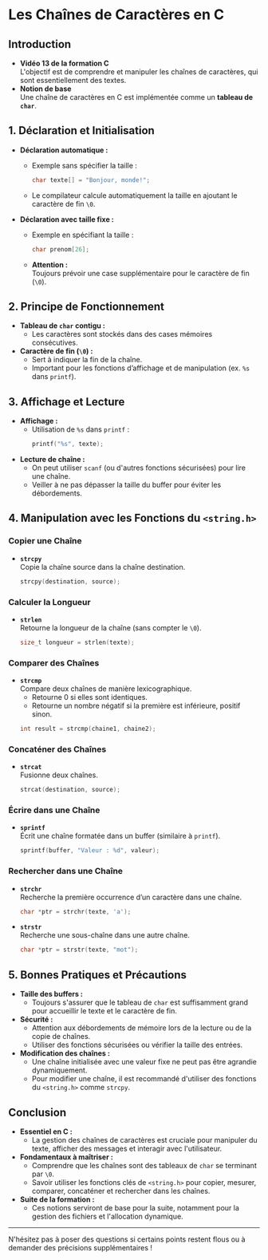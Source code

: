 # Les Chaînes de Caractères en C

## Introduction

- **Vidéo 13 de la formation C**  
  L'objectif est de comprendre et manipuler les chaînes de caractères, qui sont essentiellement des textes.
- **Notion de base**  
  Une chaîne de caractères en C est implémentée comme un **tableau de `char`**.

## 1. Déclaration et Initialisation

- **Déclaration automatique :**
  - Exemple sans spécifier la taille :
    ```c
    char texte[] = "Bonjour, monde!";
    ```
  - Le compilateur calcule automatiquement la taille en ajoutant le caractère de fin `\0`.

- **Déclaration avec taille fixe :**
  - Exemple en spécifiant la taille :
    ```c
    char prenom[26];
    ```
  - **Attention :**  
    Toujours prévoir une case supplémentaire pour le caractère de fin (`\0`).

## 2. Principe de Fonctionnement

- **Tableau de `char` contigu :**
  - Les caractères sont stockés dans des cases mémoires consécutives.
- **Caractère de fin (`\0`) :**
  - Sert à indiquer la fin de la chaîne.
  - Important pour les fonctions d’affichage et de manipulation (ex. `%s` dans `printf`).

## 3. Affichage et Lecture

- **Affichage :**
  - Utilisation de `%s` dans `printf` :
    ```c
    printf("%s", texte);
    ```
- **Lecture de chaîne :**
  - On peut utiliser `scanf` (ou d'autres fonctions sécurisées) pour lire une chaîne.
  - Veiller à ne pas dépasser la taille du buffer pour éviter les débordements.

## 4. Manipulation avec les Fonctions du `<string.h>`

### Copier une Chaîne

- **`strcpy`**  
  Copie la chaîne source dans la chaîne destination.
  ```c
  strcpy(destination, source);
  ```

### Calculer la Longueur

- **`strlen`**  
  Retourne la longueur de la chaîne (sans compter le `\0`).
  ```c
  size_t longueur = strlen(texte);
  ```

### Comparer des Chaînes

- **`strcmp`**  
  Compare deux chaînes de manière lexicographique.
  - Retourne 0 si elles sont identiques.
  - Retourne un nombre négatif si la première est inférieure, positif sinon.
  ```c
  int result = strcmp(chaine1, chaine2);
  ```

### Concaténer des Chaînes

- **`strcat`**  
  Fusionne deux chaînes.
  ```c
  strcat(destination, source);
  ```

### Écrire dans une Chaîne

- **`sprintf`**  
  Écrit une chaîne formatée dans un buffer (similaire à `printf`).
  ```c
  sprintf(buffer, "Valeur : %d", valeur);
  ```

### Rechercher dans une Chaîne

- **`strchr`**  
  Recherche la première occurrence d’un caractère dans une chaîne.
  ```c
  char *ptr = strchr(texte, 'a');
  ```
- **`strstr`**  
  Recherche une sous-chaîne dans une autre chaîne.
  ```c
  char *ptr = strstr(texte, "mot");
  ```

## 5. Bonnes Pratiques et Précautions

- **Taille des buffers :**
  - Toujours s'assurer que le tableau de `char` est suffisamment grand pour accueillir le texte et le caractère de fin.
- **Sécurité :**
  - Attention aux débordements de mémoire lors de la lecture ou de la copie de chaînes.
  - Utiliser des fonctions sécurisées ou vérifier la taille des entrées.
- **Modification des chaînes :**
  - Une chaîne initialisée avec une valeur fixe ne peut pas être agrandie dynamiquement.
  - Pour modifier une chaîne, il est recommandé d'utiliser des fonctions du `<string.h>` comme `strcpy`.

## Conclusion

- **Essentiel en C :**
  - La gestion des chaînes de caractères est cruciale pour manipuler du texte, afficher des messages et interagir avec l'utilisateur.
- **Fondamentaux à maîtriser :**
  - Comprendre que les chaînes sont des tableaux de `char` se terminant par `\0`.
  - Savoir utiliser les fonctions clés de `<string.h>` pour copier, mesurer, comparer, concaténer et rechercher dans les chaînes.
- **Suite de la formation :**
  - Ces notions serviront de base pour la suite, notamment pour la gestion des fichiers et l'allocation dynamique.

---

N'hésitez pas à poser des questions si certains points restent flous ou à demander des précisions supplémentaires !
